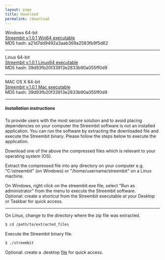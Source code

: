 ```yaml
---
layout: page
title: Download
permalink: /download
---
```


Windows 64-bit    
[Streembit v.1.0.1 Win64 executable](http://streembit.github.io/downloads/streembit_win64.zip)  
MD5 hash: a21d7dd9492a3aab369a2583fb9f5d62

--------

Linux 64-bit    
[Streembit v.1.0.1 Linux64 executable](http://streembit.github.io/downloads/streembit_linux64.zip)    
MD5 hash: 39d93fb20f33913e2833b90a055ff0d9

--------

MAC OS X 64-bit    
[Streembit v.1.0.1 Mac executable](http://streembit.github.io/downloads/streembit_macosx64.zip)    
MD5 hash: 39d93fb20f33913e2833b90a055ff0d9

--------

##### Installation instructions
To provide users with the most secure solution and to avoid placing dependencies on your computer the Streembit software is not an installed application. You can run the software by extracting the downloaded file and execute the Streembit binary. Please follow the steps below to execute the application.

Download one of the above the compressed files which is relevant to your operating system (OS).

Extract the compressed file into any directory on your computer e.g. "C:\streembit" (on Windows) or "/home/username/streembit" on a Linux machine.

On Windows, right click on the streembit.exe file, select "Run as administrator" from the menu to execute the Streembit software.   
Optional: create a shortcut from the Streembit executable at your Desktop or Taskbar for quick access.

------

On Linux, change to the directory where the zip file was extracted.   
```bash   
$ cd /path/to/extracted_files
 ```
Execute the Streembit binary file. 
```bash    
$ ./streembit
```   

Optional: create a .desktop [file](https://wiki.archlinux.org/index.php/Desktop_entries) for quick access.

